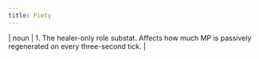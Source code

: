 ```yaml
---
title: Piety
---
```

| noun | 1.  	The healer-only role substat. Affects how much MP is passively regenerated on every three-second tick.	|